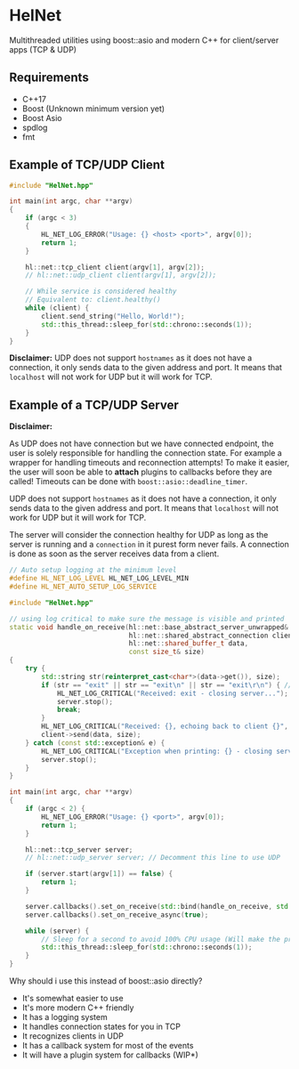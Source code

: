 # HelNet

Multithreaded utilities using boost::asio and modern C++ for client/server apps (TCP &amp; UDP)

## Requirements

- C++17
- Boost (Unknown minimum version yet)
- Boost Asio
- spdlog
- fmt

## Example of TCP/UDP Client

```cpp
#include "HelNet.hpp"

int main(int argc, char **argv)
{
    if (argc < 3)
    {
        HL_NET_LOG_ERROR("Usage: {} <host> <port>", argv[0]);
        return 1;
    }

    hl::net::tcp_client client(argv[1], argv[2]);
    // hl::net::udp_client client(argv[1], argv[2]);

    // While service is considered healthy
    // Equivalent to: client.healthy()
    while (client) { 
        client.send_string("Hello, World!");
        std::this_thread::sleep_for(std::chrono::seconds(1));
    }
}
```

**Disclaimer:** UDP does not support `hostnames` as it does not have a connection, it only sends data to the given address and port. It means that `localhost` will not work for UDP but it will work for TCP.

## Example of a TCP/UDP Server

**Disclaimer:**

As UDP does not have connection but we have connected endpoint, the user is solely responsible for handling the connection state. For example a wrapper for handling timeouts and reconnection attempts! To make it easier, the user will soon be able to **attach** plugins to callbacks before they are called! Timeouts can be done with `boost::asio::deadline_timer`.

UDP does not support `hostnames` as it does not have a connection, it only sends data to the given address and port. It means that `localhost` will not work for UDP but it will work for TCP.

The server will consider the connection healthy for UDP as long as the server is running and a `connection` in it purest form never fails. A connection is done as soon as the server receives data from a client.

```cpp
// Auto setup logging at the minimum level
#define HL_NET_LOG_LEVEL HL_NET_LOG_LEVEL_MIN
#define HL_NET_AUTO_SETUP_LOG_SERVICE

#include "HelNet.hpp"

// using log critical to make sure the message is visible and printed
static void handle_on_receive(hl::net::base_abstract_server_unwrapped& server,
                              hl::net::shared_abstract_connection client,
                              hl::net::shared_buffer_t data,
                              const size_t& size)
{
    try {
        std::string str(reinterpret_cast<char*>(data->get()), size);
        if (str == "exit" || str == "exit\n" || str == "exit\r\n") { // Handle nc and telnet style
            HL_NET_LOG_CRITICAL("Received: exit - closing server...");
            server.stop();
            break;
        }
        HL_NET_LOG_CRITICAL("Received: {}, echoing back to client {}", str, client->get_id());
        client->send(data, size);
    } catch (const std::exception& e) {
        HL_NET_LOG_CRITICAL("Exception when printing: {} - closing server...", e.what());
        server.stop();
    }
}

int main(int argc, char **argv)
{
    if (argc < 2) {
        HL_NET_LOG_ERROR("Usage: {} <port>", argv[0]);
        return 1;
    }

    hl::net::tcp_server server;
    // hl::net::udp_server server; // Decomment this line to use UDP

    if (server.start(argv[1]) == false) {
        return 1;
    }

    server.callbacks().set_on_receive(std::bind(handle_on_receive, std::ref(server), std::placeholders::_1, std::placeholders::_2, std::placeholders::_3));
    server.callbacks().set_on_receive_async(true);

    while (server) {
        // Sleep for a second to avoid 100% CPU usage (Will make the program wait for a second but it's fine for this example)
        std::this_thread::sleep_for(std::chrono::seconds(1)); 
    }
}
```

Why should i use this instead of boost::asio directly?

- It's somewhat easier to use
- It's more modern C++ friendly
- It has a logging system
- It handles connection states for you in TCP
- It recognizes clients in UDP
- It has a callback system for most of the events
- It will have a plugin system for callbacks (WIP*)
